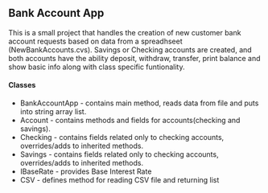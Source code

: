 ## **Bank Account App** ##

This is a small project that handles the creation of new customer bank account requests based on data from a spreadhseet (NewBankAccounts.cvs). Savings or Checking accounts are created, and both accounts have the ability deposit, withdraw, transfer, print balance and show basic info along with class specific funtionality.

#### **Classes** #####
* BankAccountApp - contains main method, reads data from file and puts into string array list.
* Account - contains methods and fields for accounts(checking and savings).
* Checking - contains fields related only to checking accounts, overrides/adds to inherited methods.
* Savings - contains fields related only to checking accounts, overrides/adds to inherited methods.
* IBaseRate - provides Base Interest Rate
* CSV - defines method for reading CSV file and returning list
